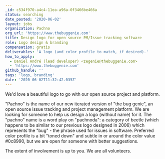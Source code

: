 ```yaml
---
_id: c534f970-a4c4-11ea-a96a-0f3466be466a
status: searching
date_posted: '2020-06-02'
layout: jobs
organization: Pachno
org_url: 'https://www.thebuggenie.com'
title: Design logo for open source PM/Issue tracking software
role: Logo design & branding
compensation: gratis
deliverables: 'A logo (and color profile to match, if desired).'
how_to_apply:
  - Daniel André (lead developer) <zegenie@thebuggenie.com>
  - 'https://www.thebuggenie.com'
github_handle: ''
tags: 'logo, branding'
date: '2020-06-02T11:32:42.035Z'
---
```

We'd love a beautiful logo to go with our open source project and platform.

"Pachno" is the name of our new iterated version of "the bug genie", an open source issue tracking and project management platform. We are looking for someone to help us design a logo (without name) for it. The "pachno" name is a word play on "pachnoda": a category of beetle (which happens to be similar to our previous logo designed in 2006) which represents the "bug" - the phrase used for issues in software. Preferred color profile is a bit "toned down" and subtle in or around the color value #0c8990, but we are open for someone with better suggestions.

The extent of involvement is up to you. We are all volunteers.
